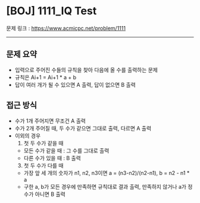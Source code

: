 # [BOJ] 1111_IQ Test

문제 링크 : https://www.acmicpc.net/problem/1111

---------------------
## 문제 요약
  - 입력으로 주어진 수들의 규칙을 찾아 다음에 올 수를 출력하는 문제
  - 규칙은 Ai+1 = Ai+1 * a + b
  - 답이 여러 개가 될 수 있으면 A 출력, 답이 없으면 B 출력

## 접근 방식
  - 수가 1개 주어지면 무조건 A 출력
  - 수가 2개 주어질 때, 두 수가 같으면 그대로 출력, 다르면 A 출력
  - 이외의 경우
    1. 첫 두 수가 같을 때
      - 모든 수가 같을 때 : 그 수를 그대로 출력
      - 다른 수가 있을 때 : B 출력
    3. 첫 두 수가 다를 때
      -  가장 앞 세 개의 숫자가 n1, n2, n3이면 a = (n3-n2)/(n2-n1), b = n2 - n1 * a
      -  구한 a, b가 모든 경우에 만족하면 규칙대로 결과 출력, 만족하지 않거나 a가 정수가 아니면 B 출력
